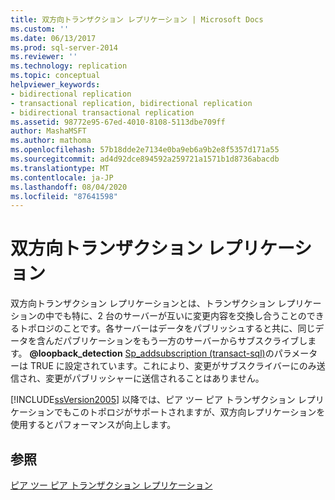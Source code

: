 ```yaml
---
title: 双方向トランザクション レプリケーション | Microsoft Docs
ms.custom: ''
ms.date: 06/13/2017
ms.prod: sql-server-2014
ms.reviewer: ''
ms.technology: replication
ms.topic: conceptual
helpviewer_keywords:
- bidirectional replication
- transactional replication, bidirectional replication
- bidirectional transactional replication
ms.assetid: 98772e95-67ed-4010-8108-5113dbe709ff
author: MashaMSFT
ms.author: mathoma
ms.openlocfilehash: 57b18dde2e7134e0ba9eb6a9b2e8f5357d171a55
ms.sourcegitcommit: ad4d92dce894592a259721a1571b1d8736abacdb
ms.translationtype: MT
ms.contentlocale: ja-JP
ms.lasthandoff: 08/04/2020
ms.locfileid: "87641598"
---
```

# <a name="bidirectional-transactional-replication"></a>双方向トランザクション レプリケーション
  双方向トランザクション レプリケーションとは、トランザクション レプリケーションの中でも特に、2 台のサーバーが互いに変更内容を交換し合うことのできるトポロジのことです。各サーバーはデータをパブリッシュすると共に、同じデータを含んだパブリケーションをもう一方のサーバーからサブスクライブします。 **@loopback_detection** [Sp_addsubscription &#40;transact-sql&#41;](/sql/relational-databases/system-stored-procedures/sp-addsubscription-transact-sql)のパラメーターは TRUE に設定されています。これにより、変更がサブスクライバーにのみ送信され、変更がパブリッシャーに送信されることはありません。  
  
 [!INCLUDE[ssVersion2005](../../../includes/ssversion2005-md.md)] 以降では、ピア ツー ピア トランザクション レプリケーションでもこのトポロジがサポートされますが、双方向レプリケーションを使用するとパフォーマンスが向上します。  
  
## <a name="see-also"></a>参照  
 [ピア ツー ピア トランザクション レプリケーション](peer-to-peer-transactional-replication.md)  
  
  
